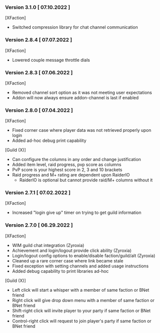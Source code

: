### Version 3.1.0 [ 07.10.2022 ]

[XFaction]
- Switched compression library for chat channel communication

### Version 2.8.4 [ 07.07.2022 ]

[XFaction]
- Lowered couple message throttle dials

### Version 2.8.3 [ 07.06.2022 ]

[XFaction]
- Removed channel sort option as it was not meeting user expectations
- Addon will now always ensure addon-channel is last if enabled

### Version 2.8.0 [ 07.04.2022 ]

[XFaction]
- Fixed corner case where player data was not retrieved properly upon login
- Added ad-hoc debug print capability

[Guild (X)]
- Can configure the columns in any order and change justification
- Added item level, raid progress, pvp score as columns
- PvP score is your highest score in 2, 3 and 10 brackets
- Raid progress and M+ rating are dependent upon RaiderIO
  - RaiderIO is optional but cannot provide raid/M+ columns without it

### Version 2.7.1 [ 07.02.2022 ]

[XFaction]
- Increased "login give up" timer on trying to get guild information

### Version 2.7.0 [ 06.29.2022 ]

[XFaction]
- WIM guild chat integration (Zyroxia)
- Achievement and login/logout provide click ability (Zyroxia)
- Login/logout config options to enable/disable faction/guild/alt (Zyroxia)
- Cleaned up a rare corner case where link became stale
- Fixed exception with setting channels and added usage instructions
- Added debug capability to print libraries ad-hoc

[Guild (X)]
- Left click will start a whisper with a member of same faction or BNet friend
- Right click will give drop down menu with a member of same faction or BNet friend
- Shift-right click will invite player to your party if same faction or BNet friend
- Control-right click will request to join player's party if same faction or BNet friend